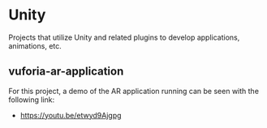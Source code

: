 # Unity
Projects that utilize Unity and related plugins to develop applications, animations, etc.

## vuforia-ar-application
For this project, a demo of the AR application running can be seen with the following link:
- https://youtu.be/etwyd9Ajgpg
